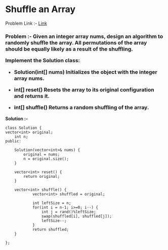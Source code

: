 # Shuffle an Array

Problem Link :- [Link](https://leetcode.com/problems/shuffle-an-array/)

<h3>
Problem :- Given an integer array nums, design an algorithm to randomly shuffle the array. All permutations of the array should be equally likely as a result of the shuffling.

Implement the Solution class:

  * Solution(int[] nums) Initializes the object with the integer array nums.
  
  * int[] reset() Resets the array to its original configuration and returns it.
  
  * int[] shuffle() Returns a random shuffling of the array.
</h3>


**Solution :-**
```
class Solution {
vector<int> original;
	int n;
public:

	Solution(vector<int>& nums) {
		original = nums;
		n = original.size();
	}
	
	vector<int> reset() {
		return original;
	}
	
	vector<int> shuffle() {
			vector<int> shuffled = original;
			
			int leftSize = n;
			for(int i = n-1; i>=0; i--) {
				int j = rand()%leftSize;
				swap(shuffled[i], shuffled[j]);
				leftSize--;
			}
			return shuffled;
	}
	
};
```
